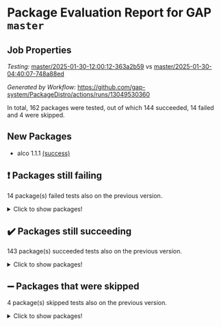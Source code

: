 # Package Evaluation Report for GAP `master`

## Job Properties

*Testing:* [master/2025-01-30-12:00:12-363a2b59](https://github.com/gap-system/PackageDistro/blob/data/reports/master/2025-01-30-12:00:12-363a2b59) vs [master/2025-01-30-04:40:07-748a88ed](https://github.com/gap-system/PackageDistro/blob/data/reports/master/2025-01-30-04:40:07-748a88ed)

*Generated by Workflow:* https://github.com/gap-system/PackageDistro/actions/runs/13049530360

In total, 162 packages were tested, out of which 144 succeeded, 14 failed and 4 were skipped.

## New Packages

- alco 1.1.1 [(success)](https://github.com/gap-system/PackageDistro/actions/runs/13049530360/job/36412469489)

## :exclamation: Packages still failing

14 package(s) failed tests also on the previous version.
<details><summary>Click to show packages!</summary>

- atlasrep 2.1.9 [(failure)](https://github.com/gap-system/PackageDistro/actions/runs/13049530360/job/36412475610)
- corefreesub 0.6 [(failure)](https://github.com/gap-system/PackageDistro/actions/runs/13049530360/job/36412480919)
- ctbllib 1.3.9 [(failure)](https://github.com/gap-system/PackageDistro/actions/runs/13049530360/job/36412484078)
- cubefree 1.20 [(failure)](https://github.com/gap-system/PackageDistro/actions/runs/13049530360/job/36412484562)
- grpconst 2.6.5 [(failure)](https://github.com/gap-system/PackageDistro/actions/runs/13049530360/job/36412497462)
- lins 0.9 [(failure)](https://github.com/gap-system/PackageDistro/actions/runs/13049530360/job/36412506236)
- majoranaalgebras 1.5.2 [(failure)](https://github.com/gap-system/PackageDistro/actions/runs/13049530360/job/36412507711)
- orb 5.0.0 [(failure)](https://github.com/gap-system/PackageDistro/actions/runs/13049530360/job/36412514239)
- packagemanager 1.6 [(failure)](https://github.com/gap-system/PackageDistro/actions/runs/13049530360/job/36412514571)
- recog 1.4.4 [(failure)](https://github.com/gap-system/PackageDistro/actions/runs/13049530360/job/36412521574)
- semigroups 5.4.0 [(failure)](https://github.com/gap-system/PackageDistro/actions/runs/13049530360/job/36412524794)
- utils 0.85 [(failure)](https://github.com/gap-system/PackageDistro/actions/runs/13049530360/job/36412535182)
- wedderga 4.10.5 [(failure)](https://github.com/gap-system/PackageDistro/actions/runs/13049530360/job/36412536496)
- xmod 2.92 [(failure)](https://github.com/gap-system/PackageDistro/actions/runs/13049530360/job/36412537244)
</details>

## :heavy_check_mark: Packages still succeeding

143 package(s) succeeded tests also on the previous version.
<details><summary>Click to show packages!</summary>

- 4ti2interface 2024.11-01 [(success)](https://github.com/gap-system/PackageDistro/actions/runs/13049530360/job/36412459637)
- ace 5.6.2 [(success)](https://github.com/gap-system/PackageDistro/actions/runs/13049530360/job/36412466316)
- aclib 1.3.2 [(success)](https://github.com/gap-system/PackageDistro/actions/runs/13049530360/job/36412467744)
- agt 0.3.1 [(success)](https://github.com/gap-system/PackageDistro/actions/runs/13049530360/job/36412468846)
- alnuth 3.2.1 [(success)](https://github.com/gap-system/PackageDistro/actions/runs/13049530360/job/36412472486)
- anupq 3.3.1 [(success)](https://github.com/gap-system/PackageDistro/actions/runs/13049530360/job/36412475139)
- autodoc 2023.06.19 [(success)](https://github.com/gap-system/PackageDistro/actions/runs/13049530360/job/36412476014)
- automata 1.16 [(success)](https://github.com/gap-system/PackageDistro/actions/runs/13049530360/job/36412476536)
- automgrp 1.3.3 [(success)](https://github.com/gap-system/PackageDistro/actions/runs/13049530360/job/36412476932)
- autpgrp 1.11 [(success)](https://github.com/gap-system/PackageDistro/actions/runs/13049530360/job/36412477458)
- cap 2025.01-01 [(success)](https://github.com/gap-system/PackageDistro/actions/runs/13049530360/job/36412477950)
- caratinterface 2.3.7 [(success)](https://github.com/gap-system/PackageDistro/actions/runs/13049530360/job/36412478325)
- cddinterface 2024.09.02 [(success)](https://github.com/gap-system/PackageDistro/actions/runs/13049530360/job/36412478721)
- circle 1.6.6 [(success)](https://github.com/gap-system/PackageDistro/actions/runs/13049530360/job/36412479149)
- classicpres 1.22 [(success)](https://github.com/gap-system/PackageDistro/actions/runs/13049530360/job/36412479564)
- cohomolo 1.6.11 [(success)](https://github.com/gap-system/PackageDistro/actions/runs/13049530360/job/36412480073)
- congruence 1.2.7 [(success)](https://github.com/gap-system/PackageDistro/actions/runs/13049530360/job/36412480501)
- corelg 1.57 [(success)](https://github.com/gap-system/PackageDistro/actions/runs/13049530360/job/36412481391)
- crime 1.6 [(success)](https://github.com/gap-system/PackageDistro/actions/runs/13049530360/job/36412481868)
- crisp 1.4.6 [(success)](https://github.com/gap-system/PackageDistro/actions/runs/13049530360/job/36412482268)
- crypting 0.10.5 [(success)](https://github.com/gap-system/PackageDistro/actions/runs/13049530360/job/36412482721)
- cryst 4.1.27 [(success)](https://github.com/gap-system/PackageDistro/actions/runs/13049530360/job/36412483178)
- crystcat 1.1.10 [(success)](https://github.com/gap-system/PackageDistro/actions/runs/13049530360/job/36412483637)
- curlinterface 2.4.0 [(success)](https://github.com/gap-system/PackageDistro/actions/runs/13049530360/job/36412485080)
- cvec 2.8.3 [(success)](https://github.com/gap-system/PackageDistro/actions/runs/13049530360/job/36412485583)
- datastructures 0.3.1 [(success)](https://github.com/gap-system/PackageDistro/actions/runs/13049530360/job/36412486065)
- deepthought 1.0.8 [(success)](https://github.com/gap-system/PackageDistro/actions/runs/13049530360/job/36412486519)
- design 1.8.2 [(success)](https://github.com/gap-system/PackageDistro/actions/runs/13049530360/job/36412486954)
- difsets 2.3.1 [(success)](https://github.com/gap-system/PackageDistro/actions/runs/13049530360/job/36412487404)
- digraphs 1.9.0 [(success)](https://github.com/gap-system/PackageDistro/actions/runs/13049530360/job/36412487874)
- edim 1.3.8 [(success)](https://github.com/gap-system/PackageDistro/actions/runs/13049530360/job/36412488314)
- example 4.4.0 [(success)](https://github.com/gap-system/PackageDistro/actions/runs/13049530360/job/36412488755)
- examplesforhomalg 2023.10-01 [(success)](https://github.com/gap-system/PackageDistro/actions/runs/13049530360/job/36412489132)
- factint 1.6.3 [(success)](https://github.com/gap-system/PackageDistro/actions/runs/13049530360/job/36412489510)
- ferret 1.0.14 [(success)](https://github.com/gap-system/PackageDistro/actions/runs/13049530360/job/36412489858)
- fga 1.5.0 [(success)](https://github.com/gap-system/PackageDistro/actions/runs/13049530360/job/36412490281)
- fining 1.5.6 [(success)](https://github.com/gap-system/PackageDistro/actions/runs/13049530360/job/36412490722)
- float 1.0.5 [(success)](https://github.com/gap-system/PackageDistro/actions/runs/13049530360/job/36412491092)
- format 1.4.4 [(success)](https://github.com/gap-system/PackageDistro/actions/runs/13049530360/job/36412491456)
- forms 1.2.12 [(success)](https://github.com/gap-system/PackageDistro/actions/runs/13049530360/job/36412491803)
- fplsa 1.2.6 [(success)](https://github.com/gap-system/PackageDistro/actions/runs/13049530360/job/36412492129)
- fr 2.4.13 [(success)](https://github.com/gap-system/PackageDistro/actions/runs/13049530360/job/36412492508)
- francy 2.0.3 [(success)](https://github.com/gap-system/PackageDistro/actions/runs/13049530360/job/36412492986)
- fwtree 1.3 [(success)](https://github.com/gap-system/PackageDistro/actions/runs/13049530360/job/36412493451)
- gapdoc 1.6.7 [(success)](https://github.com/gap-system/PackageDistro/actions/runs/13049530360/job/36412493811)
- gauss 2024.11-01 [(success)](https://github.com/gap-system/PackageDistro/actions/runs/13049530360/job/36412494264)
- gaussforhomalg 2024.08-01 [(success)](https://github.com/gap-system/PackageDistro/actions/runs/13049530360/job/36412494658)
- gbnp 1.1.0 [(success)](https://github.com/gap-system/PackageDistro/actions/runs/13049530360/job/36412495024)
- generalizedmorphismsforcap 2024.09-03 [(success)](https://github.com/gap-system/PackageDistro/actions/runs/13049530360/job/36412495408)
- genss 1.6.9 [(success)](https://github.com/gap-system/PackageDistro/actions/runs/13049530360/job/36412495709)
- gradedmodules 2024.12-01 [(success)](https://github.com/gap-system/PackageDistro/actions/runs/13049530360/job/36412496041)
- gradedringforhomalg 2024.07-01 [(success)](https://github.com/gap-system/PackageDistro/actions/runs/13049530360/job/36412496400)
- grape 4.9.2 [(success)](https://github.com/gap-system/PackageDistro/actions/runs/13049530360/job/36412496766)
- groupoids 1.76 [(success)](https://github.com/gap-system/PackageDistro/actions/runs/13049530360/job/36412497112)
- guarana 0.96.3 [(success)](https://github.com/gap-system/PackageDistro/actions/runs/13049530360/job/36412497899)
- guava 3.19 [(success)](https://github.com/gap-system/PackageDistro/actions/runs/13049530360/job/36412498222)
- hap 1.66 [(success)](https://github.com/gap-system/PackageDistro/actions/runs/13049530360/job/36412498533)
- hapcryst 0.1.15 [(success)](https://github.com/gap-system/PackageDistro/actions/runs/13049530360/job/36412498895)
- hecke 1.5.4 [(success)](https://github.com/gap-system/PackageDistro/actions/runs/13049530360/job/36412499246)
- help 4.0 [(success)](https://github.com/gap-system/PackageDistro/actions/runs/13049530360/job/36412499551)
- homalg 2024.01-01 [(success)](https://github.com/gap-system/PackageDistro/actions/runs/13049530360/job/36412499814)
- homalgtocas 2023.11-01 [(success)](https://github.com/gap-system/PackageDistro/actions/runs/13049530360/job/36412500147)
- idrel 2.48 [(success)](https://github.com/gap-system/PackageDistro/actions/runs/13049530360/job/36412500526)
- images 1.3.3 [(success)](https://github.com/gap-system/PackageDistro/actions/runs/13049530360/job/36412500863)
- intpic 0.4.0 [(success)](https://github.com/gap-system/PackageDistro/actions/runs/13049530360/job/36412501228)
- io 4.9.1 [(success)](https://github.com/gap-system/PackageDistro/actions/runs/13049530360/job/36412501566)
- io_forhomalg 2023.02-04 [(success)](https://github.com/gap-system/PackageDistro/actions/runs/13049530360/job/36412501935)
- irredsol 1.4.4 [(success)](https://github.com/gap-system/PackageDistro/actions/runs/13049530360/job/36412502310)
- json 2.2.2 [(success)](https://github.com/gap-system/PackageDistro/actions/runs/13049530360/job/36412502625)
- jupyterkernel 1.5.1 [(success)](https://github.com/gap-system/PackageDistro/actions/runs/13049530360/job/36412503020)
- jupyterviz 1.5.6 [(success)](https://github.com/gap-system/PackageDistro/actions/runs/13049530360/job/36412503342)
- kan 1.37 [(success)](https://github.com/gap-system/PackageDistro/actions/runs/13049530360/job/36412503740)
- kbmag 1.5.11 [(success)](https://github.com/gap-system/PackageDistro/actions/runs/13049530360/job/36412504100)
- laguna 3.9.7 [(success)](https://github.com/gap-system/PackageDistro/actions/runs/13049530360/job/36412504511)
- liealgdb 2.2.1 [(success)](https://github.com/gap-system/PackageDistro/actions/runs/13049530360/job/36412504805)
- liepring 2.9.1 [(success)](https://github.com/gap-system/PackageDistro/actions/runs/13049530360/job/36412505161)
- liering 2.4.2 [(success)](https://github.com/gap-system/PackageDistro/actions/runs/13049530360/job/36412505465)
- linearalgebraforcap 2024.10-01 [(success)](https://github.com/gap-system/PackageDistro/actions/runs/13049530360/job/36412505818)
- localizeringforhomalg 2023.10-01 [(success)](https://github.com/gap-system/PackageDistro/actions/runs/13049530360/job/36412506575)
- loops 3.4.4 [(success)](https://github.com/gap-system/PackageDistro/actions/runs/13049530360/job/36412506963)
- lpres 1.1.1 [(success)](https://github.com/gap-system/PackageDistro/actions/runs/13049530360/job/36412507343)
- mapclass 1.4.6 [(success)](https://github.com/gap-system/PackageDistro/actions/runs/13049530360/job/36412508218)
- matgrp 0.71 [(success)](https://github.com/gap-system/PackageDistro/actions/runs/13049530360/job/36412508580)
- matricesforhomalg 2024.11-02 [(success)](https://github.com/gap-system/PackageDistro/actions/runs/13049530360/job/36412509012)
- modisom 3.0.0 [(success)](https://github.com/gap-system/PackageDistro/actions/runs/13049530360/job/36412509408)
- modulepresentationsforcap 2024.09-02 [(success)](https://github.com/gap-system/PackageDistro/actions/runs/13049530360/job/36412509845)
- modules 2024.12-01 [(success)](https://github.com/gap-system/PackageDistro/actions/runs/13049530360/job/36412510290)
- monoidalcategories 2025.01-02 [(success)](https://github.com/gap-system/PackageDistro/actions/runs/13049530360/job/36412510663)
- nconvex 2024.12-01 [(success)](https://github.com/gap-system/PackageDistro/actions/runs/13049530360/job/36412511100)
- nilmat 1.4.2 [(success)](https://github.com/gap-system/PackageDistro/actions/runs/13049530360/job/36412511510)
- nock 1.5 [(success)](https://github.com/gap-system/PackageDistro/actions/runs/13049530360/job/36412511913)
- normalizinterface 1.3.7 [(success)](https://github.com/gap-system/PackageDistro/actions/runs/13049530360/job/36412512406)
- nq 2.5.11 [(success)](https://github.com/gap-system/PackageDistro/actions/runs/13049530360/job/36412512836)
- numericalsgps 1.4.0 [(success)](https://github.com/gap-system/PackageDistro/actions/runs/13049530360/job/36412513396)
- openmath 11.5.3 [(success)](https://github.com/gap-system/PackageDistro/actions/runs/13049530360/job/36412513850)
- patternclass 2.4.5 [(success)](https://github.com/gap-system/PackageDistro/actions/runs/13049530360/job/36412515090)
- permut 2.0.5 [(success)](https://github.com/gap-system/PackageDistro/actions/runs/13049530360/job/36412515430)
- polenta 1.3.10 [(success)](https://github.com/gap-system/PackageDistro/actions/runs/13049530360/job/36412515909)
- polymaking 0.8.7 [(success)](https://github.com/gap-system/PackageDistro/actions/runs/13049530360/job/36412516312)
- primgrp 3.4.4 [(success)](https://github.com/gap-system/PackageDistro/actions/runs/13049530360/job/36412516739)
- profiling 2.6.0 [(success)](https://github.com/gap-system/PackageDistro/actions/runs/13049530360/job/36412517121)
- qdistrnd 0.9.5 [(success)](https://github.com/gap-system/PackageDistro/actions/runs/13049530360/job/36412517680)
- qpa 1.35 [(success)](https://github.com/gap-system/PackageDistro/actions/runs/13049530360/job/36412518283)
- quagroup 1.8.4 [(success)](https://github.com/gap-system/PackageDistro/actions/runs/13049530360/job/36412518760)
- radiroot 2.9 [(success)](https://github.com/gap-system/PackageDistro/actions/runs/13049530360/job/36412519973)
- rcwa 4.7.1 [(success)](https://github.com/gap-system/PackageDistro/actions/runs/13049530360/job/36412520435)
- rds 1.8 [(success)](https://github.com/gap-system/PackageDistro/actions/runs/13049530360/job/36412520917)
- repndecomp 1.3.0 [(success)](https://github.com/gap-system/PackageDistro/actions/runs/13049530360/job/36412522022)
- repsn 3.1.2 [(success)](https://github.com/gap-system/PackageDistro/actions/runs/13049530360/job/36412522541)
- resclasses 4.7.3 [(success)](https://github.com/gap-system/PackageDistro/actions/runs/13049530360/job/36412522989)
- ringsforhomalg 2024.11-02 [(success)](https://github.com/gap-system/PackageDistro/actions/runs/13049530360/job/36412523445)
- sco 2023.08-01 [(success)](https://github.com/gap-system/PackageDistro/actions/runs/13049530360/job/36412523944)
- scscp 2.4.3 [(success)](https://github.com/gap-system/PackageDistro/actions/runs/13049530360/job/36412524355)
- sglppow 2.4 [(success)](https://github.com/gap-system/PackageDistro/actions/runs/13049530360/job/36412525184)
- sgpviz 0.999.6 [(success)](https://github.com/gap-system/PackageDistro/actions/runs/13049530360/job/36412525574)
- simpcomp 2.1.14 [(success)](https://github.com/gap-system/PackageDistro/actions/runs/13049530360/job/36412526082)
- singular 2024.06.03 [(success)](https://github.com/gap-system/PackageDistro/actions/runs/13049530360/job/36412526521)
- sl2reps 1.1 [(success)](https://github.com/gap-system/PackageDistro/actions/runs/13049530360/job/36412526961)
- sla 1.6.2 [(success)](https://github.com/gap-system/PackageDistro/actions/runs/13049530360/job/36412527406)
- smallantimagmas 0.3.0 [(success)](https://github.com/gap-system/PackageDistro/actions/runs/13049530360/job/36412527889)
- smallgrp 1.5.4 [(success)](https://github.com/gap-system/PackageDistro/actions/runs/13049530360/job/36412528300)
- smallsemi 0.7.1 [(success)](https://github.com/gap-system/PackageDistro/actions/runs/13049530360/job/36412528652)
- sonata 2.9.6 [(success)](https://github.com/gap-system/PackageDistro/actions/runs/13049530360/job/36412529053)
- sophus 1.27 [(success)](https://github.com/gap-system/PackageDistro/actions/runs/13049530360/job/36412529424)
- sotgrps 1.3 [(success)](https://github.com/gap-system/PackageDistro/actions/runs/13049530360/job/36412529879)
- spinsym 1.5.2 [(success)](https://github.com/gap-system/PackageDistro/actions/runs/13049530360/job/36412530263)
- standardff 1.0 [(success)](https://github.com/gap-system/PackageDistro/actions/runs/13049530360/job/36412530772)
- symbcompcc 1.3.2 [(success)](https://github.com/gap-system/PackageDistro/actions/runs/13049530360/job/36412531149)
- thelma 1.3 [(success)](https://github.com/gap-system/PackageDistro/actions/runs/13049530360/job/36412531494)
- tomlib 1.2.11 [(success)](https://github.com/gap-system/PackageDistro/actions/runs/13049530360/job/36412531882)
- toolsforhomalg 2024.09-01 [(success)](https://github.com/gap-system/PackageDistro/actions/runs/13049530360/job/36412532299)
- toric 1.9.6 [(success)](https://github.com/gap-system/PackageDistro/actions/runs/13049530360/job/36412532709)
- transgrp 3.6.5 [(success)](https://github.com/gap-system/PackageDistro/actions/runs/13049530360/job/36412533163)
- typeset 1.2.2 [(success)](https://github.com/gap-system/PackageDistro/actions/runs/13049530360/job/36412533550)
- ugaly 4.1.3 [(success)](https://github.com/gap-system/PackageDistro/actions/runs/13049530360/job/36412534004)
- unipot 1.6 [(success)](https://github.com/gap-system/PackageDistro/actions/runs/13049530360/job/36412534420)
- unitlib 4.2.0 [(success)](https://github.com/gap-system/PackageDistro/actions/runs/13049530360/job/36412534754)
- uuid 0.7 [(success)](https://github.com/gap-system/PackageDistro/actions/runs/13049530360/job/36412535660)
- walrus 0.9991 [(success)](https://github.com/gap-system/PackageDistro/actions/runs/13049530360/job/36412536162)
- wpe 0.8 [(success)](https://github.com/gap-system/PackageDistro/actions/runs/13049530360/job/36412536881)
- xmodalg 1.23 [(success)](https://github.com/gap-system/PackageDistro/actions/runs/13049530360/job/36412537621)
- yangbaxter 0.10.6 [(success)](https://github.com/gap-system/PackageDistro/actions/runs/13049530360/job/36412538011)
- zeromqinterface 0.16 [(success)](https://github.com/gap-system/PackageDistro/actions/runs/13049530360/job/36412538395)
</details>

## :heavy_minus_sign: Packages that were skipped

4 package(s) skipped tests also on the previous version.
<details><summary>Click to show packages!</summary>

- browse 1.8.21 [(skipped)](https://github.com/gap-system/PackageDistro/actions/runs/13049530360/job/36406481632)
- itc 1.5.1 [(skipped)](https://github.com/gap-system/PackageDistro/actions/runs/13049530360/job/36406481632)
- polycyclic 2.16 [(skipped)](https://github.com/gap-system/PackageDistro/actions/runs/13049530360/job/36406481632)
- xgap 4.32 [(skipped)](https://github.com/gap-system/PackageDistro/actions/runs/13049530360/job/36406481632)
</details>

